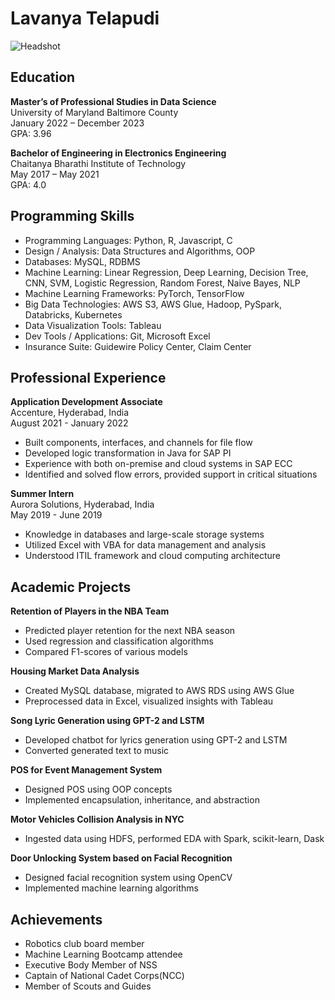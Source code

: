 # Lavanya Telapudi

![Headshot](link_to_your_headshot_image)

## Education

**Master’s of Professional Studies in Data Science**  
University of Maryland Baltimore County  
January 2022 – December 2023  
GPA: 3.96

**Bachelor of Engineering in Electronics Engineering**  
Chaitanya Bharathi Institute of Technology  
May 2017 – May 2021  
GPA: 4.0

## Programming Skills

- Programming Languages: Python, R, Javascript, C
- Design / Analysis: Data Structures and Algorithms, OOP
- Databases: MySQL, RDBMS
- Machine Learning: Linear Regression, Deep Learning, Decision Tree, CNN, SVM, Logistic Regression, Random Forest, Naive Bayes, NLP
- Machine Learning Frameworks: PyTorch, TensorFlow
- Big Data Technologies: AWS S3, AWS Glue, Hadoop, PySpark, Databricks, Kubernetes
- Data Visualization Tools: Tableau
- Dev Tools / Applications: Git, Microsoft Excel
- Insurance Suite: Guidewire Policy Center, Claim Center

## Professional Experience

**Application Development Associate**  
Accenture, Hyderabad, India  
August 2021 - January 2022

- Built components, interfaces, and channels for file flow
- Developed logic transformation in Java for SAP PI
- Experience with both on-premise and cloud systems in SAP ECC
- Identified and solved flow errors, provided support in critical situations

**Summer Intern**  
Aurora Solutions, Hyderabad, India  
May 2019 - June 2019

- Knowledge in databases and large-scale storage systems
- Utilized Excel with VBA for data management and analysis
- Understood ITIL framework and cloud computing architecture

## Academic Projects

**Retention of Players in the NBA Team**  
- Predicted player retention for the next NBA season
- Used regression and classification algorithms
- Compared F1-scores of various models

**Housing Market Data Analysis**  
- Created MySQL database, migrated to AWS RDS using AWS Glue
- Preprocessed data in Excel, visualized insights with Tableau

**Song Lyric Generation using GPT-2 and LSTM**  
- Developed chatbot for lyrics generation using GPT-2 and LSTM
- Converted generated text to music

**POS for Event Management System**  
- Designed POS using OOP concepts
- Implemented encapsulation, inheritance, and abstraction

**Motor Vehicles Collision Analysis in NYC**  
- Ingested data using HDFS, performed EDA with Spark, scikit-learn, Dask

**Door Unlocking System based on Facial Recognition**  
- Designed facial recognition system using OpenCV
- Implemented machine learning algorithms

## Achievements

- Robotics club board member
- Machine Learning Bootcamp attendee
- Executive Body Member of NSS
- Captain of National Cadet Corps(NCC)
- Member of Scouts and Guides
